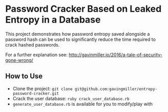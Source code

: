 # Password Cracker Based on Leaked Entropy in a Database

This project demonstrates how password entropy saved alongside a password hash can be used to significantly
reduce the time required to crack hashed passwords.

For a further explanation see: http://gavinmiller.io/2016/a-tale-of-security-gone-wrong/

## How to Use

* Clone the project: `git clone git@github.com:gavingmiller/entropy-password-cracker.git`
* Crack the user database: `ruby crack_user_database.rb`
* `generate_user_database.rb` is available for you to modify/play with

